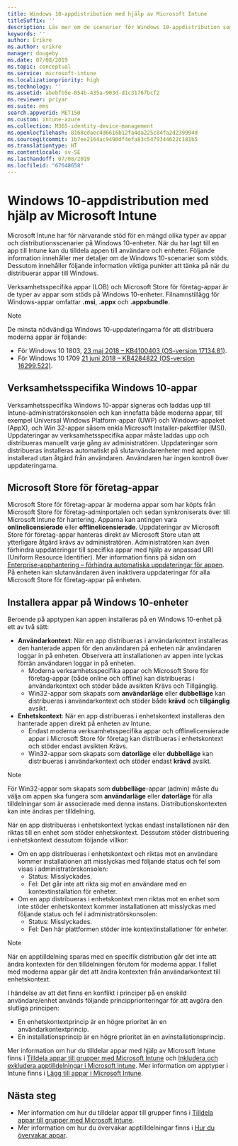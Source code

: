 ```yaml
---
title: Windows 10-appdistribution med hjälp av Microsoft Intune
titleSuffix: ''
description: Läs mer om de scenarier för Windows 10-appdistribution som är tillgängliga med Microsoft Intune.
keywords: ''
author: Erikre
ms.author: erikre
manager: dougeby
ms.date: 07/08/2019
ms.topic: conceptual
ms.service: microsoft-intune
ms.localizationpriority: high
ms.technology: ''
ms.assetid: abebfb5e-054b-435a-903d-d1c31767bcf2
ms.reviewer: priyar
ms.suite: ems
search.appverid: MET150
ms.custom: intune-azure
ms.collection: M365-identity-device-management
ms.openlocfilehash: 8168cdaec4d6616b12fa4da225c84fa2d239994d
ms.sourcegitcommit: 1b7ee2164ac9490df4efa83c5479344622c181b5
ms.translationtype: HT
ms.contentlocale: sv-SE
ms.lasthandoff: 07/08/2019
ms.locfileid: "67648658"
---
```

# <a name="windows-10-app-deployment-using-microsoft-intune"></a>Windows 10-appdistribution med hjälp av Microsoft Intune 

Microsoft Intune har för närvarande stöd för en mängd olika typer av appar och distributionsscenarier på Windows 10-enheter. När du har lagt till en app till Intune kan du tilldela appen till användare och enheter. Följande information innehåller mer detaljer om de Windows 10-scenarier som stöds. Dessutom innehåller följande information viktiga punkter att tänka på när du distribuerar appar till Windows. 

Verksamhetsspecifika appar (LOB) och Microsoft Store för företag-appar är de typer av appar som stöds på Windows 10-enheter. Filnamnstillägg för Windows-appar omfattar **.msi**, **.appx** och **.appxbundle**.  

> [!Note]
> De minsta nödvändiga Windows 10-uppdateringarna för att distribuera moderna appar är följande:
> - För Windows 10 1803, [23 maj 2018 – KB4100403 (OS-version 17134.81)](https://support.microsoft.com/help/4100403/windows-10-update-kb4100403).
> - För Windows 10 1709 [21 juni 2018 – KB4284822 (OS-version 16299.522)](https://support.microsoft.com/help/4284822).

## <a name="windows-10-line-of-business-apps"></a>Verksamhetsspecifika Windows 10-appar

Verksamhetsspecifika Windows 10-appar signeras och laddas upp till Intune-administratörskonsolen och kan innefatta både moderna appar, till exempel Universal Windows Platform-appar (UWP) och Windows-appaket (AppX), och Win 32-appar såsom enkla Microsoft Installer-paketfiler (MSI). Uppdateringar av verksamhetsspecifika appar måste laddas upp och distribueras manuellt varje gång av administratören. Uppdateringar som distribueras installeras automatiskt på slutanvändarenheter med appen installerad utan åtgärd från användaren. Användaren har ingen kontroll över uppdateringarna. 

## <a name="microsoft-store-for-business-apps"></a>Microsoft Store för företag-appar

Microsoft Store för företag-appar är moderna appar som har köpts från Microsoft Store för företag-adminportalen och sedan synkroniserats över till Microsoft Intune för hantering. Apparna kan antingen vara **onlinelicensierade** eller **offlinelicensierade**. Uppdateringar av Microsoft Store för företag-appar hanteras direkt av Microsoft Store utan att ytterligare åtgärd krävs av administratören. Administratören kan även förhindra uppdateringar till specifika appar med hjälp av anpassad URI (Uniform Resource Identifier). Mer information finns på sidan om [Enterprise-apphantering – förhindra automatiska uppdateringar för appen](https://docs.microsoft.com/windows/client-management/mdm/enterprise-app-management#prevent-app-from-automatic-updates). På enheten kan slutanvändaren även inaktivera uppdateringar för alla Microsoft Store för företag-appar på enheten. 

## <a name="installing-apps-on-windows-10-devices"></a>Installera appar på Windows 10-enheter
Beroende på apptypen kan appen installeras på en Windows 10-enhet på ett av två sätt:

- **Användarkontext**: När en app distribueras i användarkontext installeras den hanterade appen för den användaren på enheten när användaren loggar in på enheten. Observera att installationen av appen inte lyckas förrän användaren loggar in på enheten. 
    - Moderna verksamhetsspecifika appar och Microsoft Store för företag-appar (både online och offline) kan distribueras i användarkontext och stöder både avsikten Krävs och Tillgänglig.
    - Win32-appar som skapats som **användarläge** eller **dubbelläge** kan distribueras i användarkontext och stöder både **krävd** och **tillgänglig** avsikt. 
- **Enhetskontext**: När en app distribueras i enhetskontext installeras den hanterade appen direkt på enheten av Intune.
    - Endast moderna verksamhetsspecifika appar och offlinelicensierade appar i Microsoft Store för företag kan distribueras i enhetskontext och stöder endast avsikten Krävs.
    - Win32-appar som skapats som **datorläge** eller **dubbelläge** kan distribueras i användarkontext och stöder endast **krävd** avsikt.

> [!NOTE]
> För Win32-appar som skapats som **dubbelläge**-appar (admin) måste du välja om appen ska fungera som **användarläge** eller **datorläge** för alla tilldelningar som är associerade med denna instans. Distributionskontexten kan inte ändras per tilldelning.  

När en app distribueras i enhetskontext lyckas endast installationen när den riktas till en enhet som stöder enhetskontext. Dessutom stöder distribuering i enhetskontext dessutom följande villkor:
- Om en app distribueras i enhetskontext och riktas mot en användare kommer installationen att misslyckas med följande status och fel som visas i administratörskonsolen:
    - Status: Misslyckades.
    - Fel: Det går inte att rikta sig mot en användare med en kontextinstallation för enheter.
- Om en app distribueras i enhetskontext men riktas mot en enhet som inte stöder enhetskontext kommer installationen att misslyckas med följande status och fel i administratörskonsolen:
    - Status: Misslyckades.
    - Fel: Den här plattformen stöder inte kontextinstallationer för enheter. 

> [!Note]
> När en apptilldelning sparas med en specifik distribution går det inte att ändra kontexten för den tilldelningen förutom för moderna appar. I fallet med moderna appar går det att ändra kontexten från användarkontext till enhetskontext. 

I händelse av att det finns en konflikt i principer på en enskild användare/enhet används följande principprioriteringar för att avgöra den slutliga principen:
- En enhetskontextprincip är en högre prioritet än en användarkontextprincip. 
- En installationsprincip är en högre prioritet än en avinstallationsprincip.

Mer information om hur du tilldelar appar med hjälp av Microsoft Intune finns i [Tilldela appar till grupper med Microsoft Intune](apps-deploy.md) och [Inkludera och exkludera apptilldelningar i Microsoft Intune](apps-inc-exl-assignments.md). Mer information om apptyper i Intune finns i [Lägg till appar i Microsoft Intune](apps-add.md).

## <a name="next-steps"></a>Nästa steg

- Mer information om hur du tilldelar appar till grupper finns i [Tilldela appar till grupper med Microsoft Intune](apps-deploy.md).
- Mer information om hur du övervakar apptilldelningar finns i [Hur du övervakar appar](apps-monitor.md).
